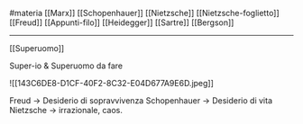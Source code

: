 #materia 
[[Marx]]
[[Schopenhauer]]
[[Nietzsche]]
[[Nietzsche-foglietto]]
[[Freud]]
[[Appunti-filo]]
[[Heidegger]]
[[Sartre]]
[[Bergson]]


---

[[Superuomo]]

Super-io & Superuomo da fare

![[143C6DE8-D1CF-40F2-8C32-E04D677A9E6D.jpeg]]

Freud -> Desiderio di sopravvivenza
Schopenhauer -> Desiderio di vita
Nietzsche -> irrazionale, caos.